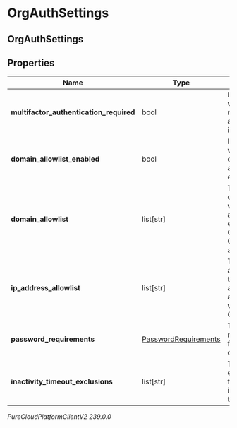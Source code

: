 # OrgAuthSettings

## OrgAuthSettings

## Properties

|Name | Type | Description | Notes|
|------------ | ------------- | ------------- | -------------|
| **multifactor_authentication_required** | bool | Indicates whether multi-factor authentication is required. | [optional] |
| **domain_allowlist_enabled** | bool | Indicates whether the domain allowlist is enabled. | [optional] |
| **domain_allowlist** | list[str] | The list of domains that will be allowed to embed Genesys Cloud applications. | [optional] |
| **ip_address_allowlist** | list[str] | The list of IP addresses that will be allowed to authenticate with Genesys Cloud. | [optional] |
| **password_requirements** | [PasswordRequirements](PasswordRequirements) | The password requirements for the organization. | [optional] |
| **inactivity_timeout_exclusions** | list[str] | The list of exempt apis from inactivity timeout. | [optional] |



_PureCloudPlatformClientV2 239.0.0_
